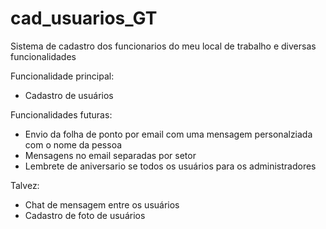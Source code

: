 # cad_usuarios_GT
Sistema de cadastro dos funcionarios do meu local de trabalho e diversas funcionalidades

Funcionalidade principal:
* Cadastro de usuários

Funcionalidades futuras:
* Envio da folha de ponto por email com uma mensagem personalziada com o nome da pessoa
* Mensagens no email separadas por setor
* Lembrete de aniversario se todos os usuários para os administradores

Talvez:
* Chat de mensagem entre os usuários
* Cadastro de foto de usuários
